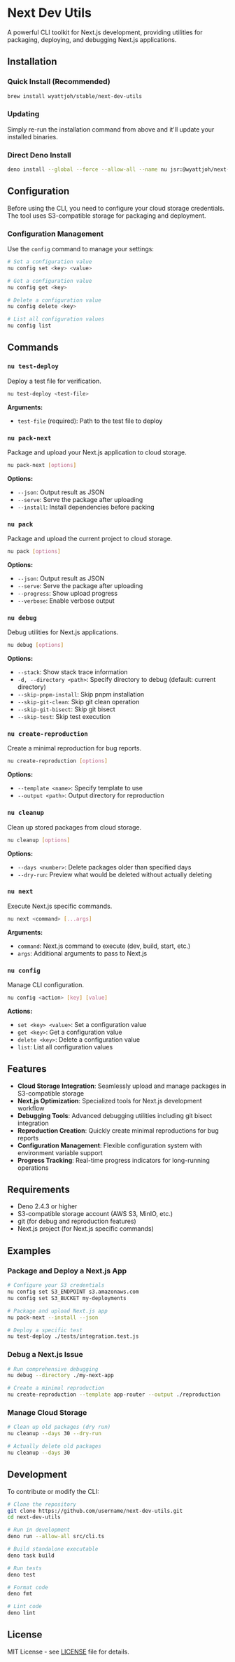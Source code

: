# Next Dev Utils

A powerful CLI toolkit for Next.js development, providing utilities for packaging, deploying, and debugging Next.js applications.

## Installation

### Quick Install (Recommended)

```bash
brew install wyattjoh/stable/next-dev-utils
```

### Updating

Simply re-run the installation command from above and it'll update your installed binaries.

### Direct Deno Install

```bash
deno install --global --force --allow-all --name nu jsr:@wyattjoh/next-dev-utils
```

## Configuration

Before using the CLI, you need to configure your cloud storage credentials. The tool uses S3-compatible storage for packaging and deployment.

### Configuration Management

Use the `config` command to manage your settings:

```bash
# Set a configuration value
nu config set <key> <value>

# Get a configuration value
nu config get <key>

# Delete a configuration value
nu config delete <key>

# List all configuration values
nu config list
```

## Commands

### `nu test-deploy`

Deploy a test file for verification.

```bash
nu test-deploy <test-file>
```

**Arguments:**

- `test-file` (required): Path to the test file to deploy

### `nu pack-next`

Package and upload your Next.js application to cloud storage.

```bash
nu pack-next [options]
```

**Options:**

- `--json`: Output result as JSON
- `--serve`: Serve the package after uploading
- `--install`: Install dependencies before packing

### `nu pack`

Package and upload the current project to cloud storage.

```bash
nu pack [options]
```

**Options:**

- `--json`: Output result as JSON
- `--serve`: Serve the package after uploading
- `--progress`: Show upload progress
- `--verbose`: Enable verbose output

### `nu debug`

Debug utilities for Next.js applications.

```bash
nu debug [options]
```

**Options:**

- `--stack`: Show stack trace information
- `-d, --directory <path>`: Specify directory to debug (default: current directory)
- `--skip-pnpm-install`: Skip pnpm installation
- `--skip-git-clean`: Skip git clean operation
- `--skip-git-bisect`: Skip git bisect
- `--skip-test`: Skip test execution

### `nu create-reproduction`

Create a minimal reproduction for bug reports.

```bash
nu create-reproduction [options]
```

**Options:**

- `--template <name>`: Specify template to use
- `--output <path>`: Output directory for reproduction

### `nu cleanup`

Clean up stored packages from cloud storage.

```bash
nu cleanup [options]
```

**Options:**

- `--days <number>`: Delete packages older than specified days
- `--dry-run`: Preview what would be deleted without actually deleting

### `nu next`

Execute Next.js specific commands.

```bash
nu next <command> [...args]
```

**Arguments:**

- `command`: Next.js command to execute (dev, build, start, etc.)
- `args`: Additional arguments to pass to Next.js

### `nu config`

Manage CLI configuration.

```bash
nu config <action> [key] [value]
```

**Actions:**

- `set <key> <value>`: Set a configuration value
- `get <key>`: Get a configuration value
- `delete <key>`: Delete a configuration value
- `list`: List all configuration values

## Features

- **Cloud Storage Integration**: Seamlessly upload and manage packages in S3-compatible storage
- **Next.js Optimization**: Specialized tools for Next.js development workflow
- **Debugging Tools**: Advanced debugging utilities including git bisect integration
- **Reproduction Creation**: Quickly create minimal reproductions for bug reports
- **Configuration Management**: Flexible configuration system with environment variable support
- **Progress Tracking**: Real-time progress indicators for long-running operations

## Requirements

- Deno 2.4.3 or higher
- S3-compatible storage account (AWS S3, MinIO, etc.)
- git (for debug and reproduction features)
- Next.js project (for Next.js specific commands)

## Examples

### Package and Deploy a Next.js App

```bash
# Configure your S3 credentials
nu config set S3_ENDPOINT s3.amazonaws.com
nu config set S3_BUCKET my-deployments

# Package and upload Next.js app
nu pack-next --install --json

# Deploy a specific test
nu test-deploy ./tests/integration.test.js
```

### Debug a Next.js Issue

```bash
# Run comprehensive debugging
nu debug --directory ./my-next-app

# Create a minimal reproduction
nu create-reproduction --template app-router --output ./reproduction
```

### Manage Cloud Storage

```bash
# Clean up old packages (dry run)
nu cleanup --days 30 --dry-run

# Actually delete old packages
nu cleanup --days 30
```

## Development

To contribute or modify the CLI:

```bash
# Clone the repository
git clone https://github.com/username/next-dev-utils.git
cd next-dev-utils

# Run in development
deno run --allow-all src/cli.ts

# Build standalone executable
deno task build

# Run tests
deno test

# Format code
deno fmt

# Lint code
deno lint
```

## License

MIT License - see [LICENSE](LICENSE) file for details.
